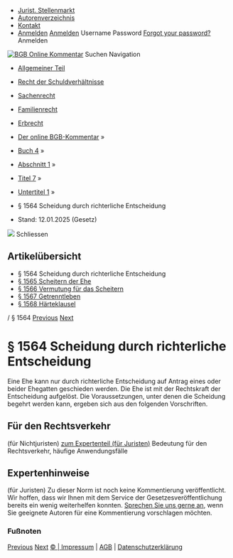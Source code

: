   * [Jurist. Stellenmarkt](https://bgb.kommentar.de/Buch-4/Abschnitt-1/Titel-7/Untertitel-1/</job-board> "Jurist. Stellenmarkt")
  * [Autorenverzeichnis](https://bgb.kommentar.de/Buch-4/Abschnitt-1/Titel-7/Untertitel-1/</Autorenverzeichnis> "Autorenverzeichnis")
  * [Kontakt](https://bgb.kommentar.de/Buch-4/Abschnitt-1/Titel-7/Untertitel-1/</Kontakt>)
  * [Anmelden](https://bgb.kommentar.de/Buch-4/Abschnitt-1/Titel-7/Untertitel-1/<#login> "show login form") [Anmelden](https://bgb.kommentar.de/Buch-4/Abschnitt-1/Titel-7/Untertitel-1/<#> "hide login form") Username Password
[Forgot your password?](https://bgb.kommentar.de/Buch-4/Abschnitt-1/Titel-7/Untertitel-1/</user/forgotpassword>) Anmelden 


[![BGB Online Kommentar](https://bgb.kommentar.de/extension/bgb/design/bgb/images/logo.png)](https://bgb.kommentar.de/Buch-4/Abschnitt-1/Titel-7/Untertitel-1/</> "BGB Online Kommentar")
Suchen
Navigation
  * [Allgemeiner Teil](https://bgb.kommentar.de/Buch-4/Abschnitt-1/Titel-7/Untertitel-1/</Buch-1>)
  * [Recht der Schuldverhältnisse](https://bgb.kommentar.de/Buch-4/Abschnitt-1/Titel-7/Untertitel-1/</Buch-2>)
  * [Sachenrecht](https://bgb.kommentar.de/Buch-4/Abschnitt-1/Titel-7/Untertitel-1/</Buch-3>)
  * [Familienrecht](https://bgb.kommentar.de/Buch-4/Abschnitt-1/Titel-7/Untertitel-1/</Buch-4>)
  * [Erbrecht](https://bgb.kommentar.de/Buch-4/Abschnitt-1/Titel-7/Untertitel-1/</Buch-5>)


  * [Der online BGB-Kommentar](https://bgb.kommentar.de/Buch-4/Abschnitt-1/Titel-7/Untertitel-1/</>) »
  * [Buch 4](https://bgb.kommentar.de/Buch-4/Abschnitt-1/Titel-7/Untertitel-1/</Buch-4>) »
  * [Abschnitt 1](https://bgb.kommentar.de/Buch-4/Abschnitt-1/Titel-7/Untertitel-1/</Buch-4/Abschnitt-1>) »
  * [Titel 7](https://bgb.kommentar.de/Buch-4/Abschnitt-1/Titel-7/Untertitel-1/</Buch-4/Abschnitt-1/Titel-7>) »
  * [Untertitel 1](https://bgb.kommentar.de/Buch-4/Abschnitt-1/Titel-7/Untertitel-1/</Buch-4/Abschnitt-1/Titel-7/Untertitel-1>) »
  * § 1564 Scheidung durch richterliche Entscheidung 
  * Stand: 12.01.2025 (Gesetz) 


![](https://vg01.met.vgwort.de/na/1c9909529ead4f509072c06d9081a7d5)
Schliessen 
## Artikelübersicht
  * § 1564 Scheidung durch richterliche Entscheidung 
  * [ § 1565 Scheitern der Ehe ](https://bgb.kommentar.de/Buch-4/Abschnitt-1/Titel-7/Untertitel-1/</Buch-4/Abschnitt-1/Titel-7/Untertitel-1/Scheitern-der-Ehe>)
  * [ § 1566 Vermutung für das Scheitern ](https://bgb.kommentar.de/Buch-4/Abschnitt-1/Titel-7/Untertitel-1/</Buch-4/Abschnitt-1/Titel-7/Untertitel-1/Vermutung-fuer-das-Scheitern>)
  * [ § 1567 Getrenntleben ](https://bgb.kommentar.de/Buch-4/Abschnitt-1/Titel-7/Untertitel-1/</Buch-4/Abschnitt-1/Titel-7/Untertitel-1/Getrenntleben>)
  * [ § 1568 Härteklausel ](https://bgb.kommentar.de/Buch-4/Abschnitt-1/Titel-7/Untertitel-1/</Buch-4/Abschnitt-1/Titel-7/Untertitel-1/Haerteklausel>)


/ § 1564 
[Previous](https://bgb.kommentar.de/Buch-4/Abschnitt-1/Titel-7/Untertitel-1/</Buch-4/Abschnitt-1/Titel-6/Untertitel-3/Registereinsicht-Anwendung-der-Verordnung-EU-2016-679-im-Registerverfahren> "§ 1563 Registereinsicht; Anwendung der Verordnung \(EU\) 2016/679 im Registerverfahren") [Next](https://bgb.kommentar.de/Buch-4/Abschnitt-1/Titel-7/Untertitel-1/</Buch-4/Abschnitt-1/Titel-7/Untertitel-1/Scheitern-der-Ehe> "§ 1565 Scheitern der Ehe")
# § 1564 Scheidung durch richterliche Entscheidung
Eine Ehe kann nur durch richterliche Entscheidung auf Antrag eines oder beider Ehegatten geschieden werden. Die Ehe ist mit der Rechtskraft der Entscheidung aufgelöst. Die Voraussetzungen, unter denen die Scheidung begehrt werden kann, ergeben sich aus den folgenden Vorschriften.
## Für den Rechtsverkehr 
(für Nichtjuristen)
[zum Expertenteil (für Juristen)](https://bgb.kommentar.de/Buch-4/Abschnitt-1/Titel-7/Untertitel-1/<#expertenhinweise>)
Bedeutung für den Rechtsverkehr, häufige Anwendungsfälle
## Expertenhinweise
(für Juristen)
Zu dieser Norm ist noch keine Kommentierung veröffentlicht. Wir hoffen, dass wir Ihnen mit dem Service der Gesetzesveröffentlichung bereits ein wenig weiterhelfen konnten. [Sprechen Sie uns gerne an](https://bgb.kommentar.de/Buch-4/Abschnitt-1/Titel-7/Untertitel-1/</Kontakt>), wenn Sie geeignete Autoren für eine Kommentierung vorschlagen möchten. 
### Fußnoten
[Previous](https://bgb.kommentar.de/Buch-4/Abschnitt-1/Titel-7/Untertitel-1/</Buch-4/Abschnitt-1/Titel-6/Untertitel-3/Registereinsicht-Anwendung-der-Verordnung-EU-2016-679-im-Registerverfahren> "§ 1563 Registereinsicht; Anwendung der Verordnung \(EU\) 2016/679 im Registerverfahren") [Next](https://bgb.kommentar.de/Buch-4/Abschnitt-1/Titel-7/Untertitel-1/</Buch-4/Abschnitt-1/Titel-7/Untertitel-1/Scheitern-der-Ehe> "§ 1565 Scheitern der Ehe")
[© | Impressum](https://bgb.kommentar.de/Buch-4/Abschnitt-1/Titel-7/Untertitel-1/</Kontakt>) | [AGB](https://bgb.kommentar.de/Buch-4/Abschnitt-1/Titel-7/Untertitel-1/</AGB>) | [Datenschutzerklärung](https://bgb.kommentar.de/Buch-4/Abschnitt-1/Titel-7/Untertitel-1/</Datenschutzerklaerung-fuer-Leser>)
